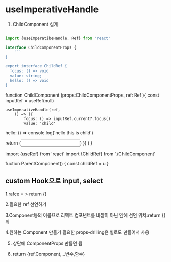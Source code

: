 # useImperativeHandle

1. ChildComponent 설계

````javascript

import {useImperatibeHandle, Ref} from 'react'

interface ChildComponentProps {
    ```
}

export interface ChildRef {
  focus: () => void
  value: string;
  hello: () => void
}
````

function ChildComponent (props:ChildComponentProps, ref: Ref <ChildRef>){
const inputRef = useRef<HTMLInputElement>(null)

    useImperativeHandle(ref,
        () => ({
            focus: () => inputRef.current?.focus()
            value: 'child'

hello: () => console.log('hello this is child')

return (<input ref={inputref}>)
})
)
}

import {useRef} from 'react'
import {ChildRef} from './ChildComponent'

fuction ParentComponent() {
const childRef = u
}

## custom Hook으로 input, select

1.rafce = > return {}

2.필요한 ref 선언하기

3.Component등의 이름으로 리액트 컴포넌트를 바깥이 아닌 안에 선언 위치:return {} 위

4.원하는 Component 만들기 필요한 props-drilling은 별로도 만들어서 사용

5. 상단에 ComponentProps 만들면 됨

6. return {ref.Component,...변수,함수}
